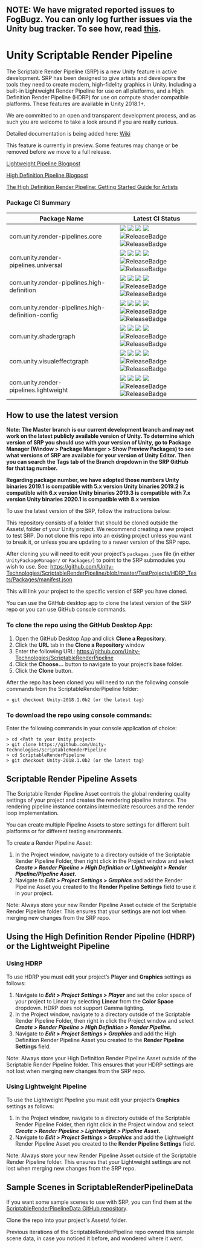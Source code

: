 ## NOTE: We have migrated reported issues to FogBugz. You can only log further issues via the Unity bug tracker. To see how, read [this](https://unity3d.com/unity/qa/bug-reporting).

# Unity Scriptable Render Pipeline
The Scriptable Render Pipeline (SRP) is a new Unity feature in active development. SRP has been designed to give artists and developers the tools they need to create modern, high-fidelity graphics in Unity. Including a built-in Lightweight Render Pipeline for use on all platforms, and a High Definition Render Pipeline (HDRP) for use on compute shader compatible platforms. These features are available in Unity 2018.1+.

We are committed to an open and transparent development process, and as such you are welcome to take a look around if you are really curious.

Detailed documentation is being added here: [Wiki](https://github.com/Unity-Technologies/ScriptableRenderPipeline/wiki)

This feature is currently in preview. Some features may change or be removed before we move to a full release.  

[Lightweight Pipeline Blogpost](https://blogs.unity3d.com/2018/02/21/the-lightweight-render-pipeline-optimizing-real-time-performance/)

[High Definition Pipeline Blogpost](https://blogs.unity3d.com/2018/03/16/the-high-definition-render-pipeline-focused-on-visual-quality/)

[The High Definition Render Pipeline: Getting Started Guide for Artists](https://blogs.unity3d.com/2018/09/24/the-high-definition-render-pipeline-getting-started-guide-for-artists/)

### Package CI Summary

Package Name | Latest CI Status
------------ | ---------
com.unity.render-pipelines.core | [![](https://badge-proxy.cds.internal.unity3d.com/0b5a62ae-dda0-48e7-9dc8-164cadb01c7b)](https://badges.cds.internal.unity3d.com/packages/com.unity.render-pipelines.core/build-info?branch=release%2F2019.3) [![](https://badge-proxy.cds.internal.unity3d.com/78598d08-6ae7-4412-88f0-24b665ba6f32)](https://badges.cds.internal.unity3d.com/packages/com.unity.render-pipelines.core/dependencies-info?branch=release%2F2019.3) [![](https://badge-proxy.cds.internal.unity3d.com/74b65e22-f1c3-4b3a-a6e9-6c1528314bc4)](https://badges.cds.internal.unity3d.com/packages/com.unity.render-pipelines.core/dependants-info) [![](https://badge-proxy.cds.internal.unity3d.com/4cc4c172-248f-4fa7-a95c-2aaf3cec51d7)](https://badges.cds.internal.unity3d.com/packages/com.unity.render-pipelines.core/warnings-info?branch=release%2F2019.3) ![ReleaseBadge](https://badge-proxy.cds.internal.unity3d.com/90be70c3-cd3c-4275-940c-8ca0262fb711) ![ReleaseBadge](https://badge-proxy.cds.internal.unity3d.com/73c999ed-fd64-4df1-a6b8-77df8cbfe50f)
com.unity.render-pipelines.universal | [![](https://badge-proxy.cds.internal.unity3d.com/57f75a41-9ef4-4729-95aa-9785c1a507ae)](https://badges.cds.internal.unity3d.com/packages/com.unity.render-pipelines.universal/build-info?branch=release%2F2019.3) [![](https://badge-proxy.cds.internal.unity3d.com/9224d342-fa86-4808-8cc4-5d8b18d63ce7)](https://badges.cds.internal.unity3d.com/packages/com.unity.render-pipelines.universal/dependencies-info?branch=release%2F2019.3) [![](https://badge-proxy.cds.internal.unity3d.com/2eaeea22-a937-4476-ac4b-6071378be1ba)](https://badges.cds.internal.unity3d.com/packages/com.unity.render-pipelines.universal/dependants-info) [![](https://badge-proxy.cds.internal.unity3d.com/b3dd4102-2e3c-4faa-a20b-4a7cf714a9f1)](https://badges.cds.internal.unity3d.com/packages/com.unity.render-pipelines.universal/warnings-info?branch=release%2F2019.3) ![ReleaseBadge](https://badge-proxy.cds.internal.unity3d.com/5a632a87-cc88-4414-be12-394dfeb934df) ![ReleaseBadge](https://badge-proxy.cds.internal.unity3d.com/28dfd57b-54d1-45ca-80d3-94d96dbbcfd0)
com.unity.render-pipelines.high-definition | [![](https://badge-proxy.cds.internal.unity3d.com/f7a7ebf8-aaa1-401d-a189-61ac6e796b53)](https://badges.cds.internal.unity3d.com/packages/com.unity.render-pipelines.high-definition/build-info?branch=release%2F2019.3) [![](https://badge-proxy.cds.internal.unity3d.com/fe30f425-5788-48a0-859b-f492c59b487a)](https://badges.cds.internal.unity3d.com/packages/com.unity.render-pipelines.high-definition/dependencies-info?branch=release%2F2019.3) [![](https://badge-proxy.cds.internal.unity3d.com/d3ed9e4b-d9c4-4401-b952-ed5808aafe44)](https://badges.cds.internal.unity3d.com/packages/com.unity.render-pipelines.high-definition/dependants-info) [![](https://badge-proxy.cds.internal.unity3d.com/3e8020c1-d1fa-4f0a-92d5-d191898765e5)](https://badges.cds.internal.unity3d.com/packages/com.unity.render-pipelines.high-definition/warnings-info?branch=release%2F2019.3) ![ReleaseBadge](https://badge-proxy.cds.internal.unity3d.com/b7d3bcae-9ad8-4375-a683-1b907828137f) ![ReleaseBadge](https://badge-proxy.cds.internal.unity3d.com/1ef3d7d0-cea1-4955-9276-e34c0952afbb)
com.unity.render-pipelines.high-definition-config | [![](https://badge-proxy.cds.internal.unity3d.com/1825f75a-85f4-4d12-9ddc-8a6298093336)](https://badges.cds.internal.unity3d.com/packages/com.unity.render-pipelines.high-definition-config/build-info?branch=release%2F2019.3) [![](https://badge-proxy.cds.internal.unity3d.com/476ce838-7f69-48b5-8b23-b9bec65fc42c)](https://badges.cds.internal.unity3d.com/packages/com.unity.render-pipelines.high-definition-config/dependencies-info?branch=release%2F2019.3) [![](https://badge-proxy.cds.internal.unity3d.com/ab12a6a1-17e5-478f-9916-7cfe77f2dbbb)](https://badges.cds.internal.unity3d.com/packages/com.unity.render-pipelines.high-definition-config/dependants-info) [![](https://badge-proxy.cds.internal.unity3d.com/cafe5bdd-dc97-4d64-937a-22e7ab9d9123)](https://badges.cds.internal.unity3d.com/packages/com.unity.render-pipelines.high-definition-config/warnings-info?branch=release%2F2019.3) ![ReleaseBadge](https://badge-proxy.cds.internal.unity3d.com/59fd14b1-3fc2-49e4-bf24-950f1482323f) ![ReleaseBadge](https://badge-proxy.cds.internal.unity3d.com/d0fb96fc-6ff8-45a8-a317-ec19f30894cc)
com.unity.shadergraph | [![](https://badge-proxy.cds.internal.unity3d.com/4dd7f094-dc77-49c3-81da-df2540f563fe)](https://badges.cds.internal.unity3d.com/packages/com.unity.shadergraph/build-info?branch=release%2F2019.3) [![](https://badge-proxy.cds.internal.unity3d.com/da421f80-cb47-440c-b8f9-b49bcd27fa8f)](https://badges.cds.internal.unity3d.com/packages/com.unity.shadergraph/dependencies-info?branch=release%2F2019.3) [![](https://badge-proxy.cds.internal.unity3d.com/7e1ee3c6-0477-4076-a2af-3376ead10421)](https://badges.cds.internal.unity3d.com/packages/com.unity.shadergraph/dependants-info) [![](https://badge-proxy.cds.internal.unity3d.com/ac87e866-0d8b-4146-b004-c92df9843d45)](https://badges.cds.internal.unity3d.com/packages/com.unity.shadergraph/warnings-info?branch=release%2F2019.3) ![ReleaseBadge](https://badge-proxy.cds.internal.unity3d.com/e2171d56-50c8-4803-964c-a63dcc728355) ![ReleaseBadge](https://badge-proxy.cds.internal.unity3d.com/30fe71f1-5838-4bf9-84eb-26a42320e4a2)
com.unity.visualeffectgraph | [![](https://badge-proxy.cds.internal.unity3d.com/ed6df1a7-f2d9-4d73-91be-48af7d5666ce)](https://badges.cds.internal.unity3d.com/packages/com.unity.visualeffectgraph/build-info?branch=release%2F2019.3) [![](https://badge-proxy.cds.internal.unity3d.com/3caf14f7-d6ce-4292-aac9-c2beb27d1c44)](https://badges.cds.internal.unity3d.com/packages/com.unity.visualeffectgraph/dependencies-info?branch=release%2F2019.3) [![](https://badge-proxy.cds.internal.unity3d.com/c10f50c2-2a79-4d0a-a763-54dcb40d027f)](https://badges.cds.internal.unity3d.com/packages/com.unity.visualeffectgraph/dependants-info) [![](https://badge-proxy.cds.internal.unity3d.com/c02d634c-a382-44fa-baf5-0939e4e262d9)](https://badges.cds.internal.unity3d.com/packages/com.unity.visualeffectgraph/warnings-info?branch=release%2F2019.3) ![ReleaseBadge](https://badge-proxy.cds.internal.unity3d.com/59b6ec9b-c477-4767-82ba-d2390e70cede) ![ReleaseBadge](https://badge-proxy.cds.internal.unity3d.com/ae2fb4f5-43dc-4ad2-8c94-7190dbcdc132)
com.unity.render-pipelines.lightweight | [![](https://badge-proxy.cds.internal.unity3d.com/34f6c508-1305-4acf-aac5-7457b7f249e6)](https://badges.cds.internal.unity3d.com/packages/com.unity.render-pipelines.lightweight/build-info?branch=release%2F2019.3) [![](https://badge-proxy.cds.internal.unity3d.com/0fa60771-6a19-4b87-8b78-587aa6fd2d3b)](https://badges.cds.internal.unity3d.com/packages/com.unity.render-pipelines.lightweight/dependencies-info?branch=release%2F2019.3) [![](https://badge-proxy.cds.internal.unity3d.com/7e4aae95-2a9a-471c-a5f8-e8faf3675454)](https://badges.cds.internal.unity3d.com/packages/com.unity.render-pipelines.lightweight/dependants-info) [![](https://badge-proxy.cds.internal.unity3d.com/872d3db9-9047-4eb1-adc5-6180895ae73e)](https://badges.cds.internal.unity3d.com/packages/com.unity.render-pipelines.lightweight/warnings-info?branch=release%2F2019.3) ![ReleaseBadge](https://badge-proxy.cds.internal.unity3d.com/679931b4-d19f-4788-90af-be45f40f3a11) ![ReleaseBadge](https://badge-proxy.cds.internal.unity3d.com/a11f872a-60e4-4a16-a3f7-4ac888bcd879)

## How to use the latest version
__Note: The Master branch is our current development branch and may not work on the latest publicly available version of Unity. To determine which version of SRP you should use with your version of Unity, go to Package Manager (Window > Package Manager > Show Preview Packages) to see what versions of SRP are available for your version of Unity Editor. Then you can search the Tags tab of the Branch dropdown in the SRP GitHub for that tag number.__

__Regarding package number, we have adopted those numbers
Unity binaries 2019.1 is compatible with 5.x version
Unity binaries 2019.2 is compatible with 6.x version
Unity binaries 2019.3 is compatible with 7.x version
Unity binaries 2020.1 is compatible with 8.x version__

To use the latest version of the SRP, follow the instructions below:

This repository consists of a folder that should be cloned outside the Assets\ folder of your Unity project. We recommend creating a new project to test SRP. Do not clone this repo into an existing project unless you want to break it, or unless you are updating to a newer version of the SRP repo.

After cloning you will need to edit your project's `packages.json` file (in either `UnityPackageManager/` or `Packages/`) to point to the SRP submodules you wish to use. See: https://github.com/Unity-Technologies/ScriptableRenderPipeline/blob/master/TestProjects/HDRP_Tests/Packages/manifest.json

This will link your project to the specific version of SRP you have cloned.

You can use the GitHub desktop app to clone the latest version of the SRP repo or you can use GitHub console commands.

### To clone the repo using the GitHub Desktop App:
1. Open the GitHub Desktop App and click __Clone a Repository__.
2. Click the __URL__ tab in the __Clone a Repository__ window
3. Enter the following URL: https://github.com/Unity-Technologies/ScriptableRenderPipeline
4. Click the __Choose…__ button to navigate to your project’s base folder.
5. Click the __Clone__ button.

After the repo has been cloned you will need to run the following console commands from the ScriptableRenderPipeline folder:

```
> git checkout Unity-2018.1.0b2 (or the latest tag)

```
### To download the repo using console commands:
Enter the following commands in your console application of choice:  

```
> cd <Path to your Unity project>
> git clone https://github.com/Unity-Technologies/ScriptableRenderPipeline
> cd ScriptableRenderPipeline
> git checkout Unity-2018.1.0b2 (or the latest tag)

```
## Scriptable Render Pipeline Assets
The Scriptable Render Pipeline Asset controls the global rendering quality settings of your project and creates the rendering pipeline instance. The rendering pipeline instance contains intermediate resources and the render loop implementation.

You can create multiple Pipeline Assets to store settings for different built platforms or for different testing environments. 

To create a Render Pipeline Asset: 

1. In the Project window, navigate to a directory outside of the Scriptable Render Pipeline Folder, then right click in the Project window and select ___Create > Render Pipeline >  High Definition or Lightweight > Render Pipeline/Pipeline Asset.___
2. Navigate to ___Edit > Project Settings > Graphics___ and add the Render Pipeline Asset you created to the __Render Pipeline Settings__ field to use it in your project. 

Note: Always store your new Render Pipeline Asset outside of the Scriptable Render Pipeline folder. This ensures that your settings are not lost when merging new changes from the SRP repo.


## Using the High Definition Render Pipeline (HDRP) or the Lightweight Pipeline

### Using HDRP

To use HDRP you must edit your project’s __Player__ and __Graphics__ settings as follows:

1. Navigate to ___Edit > Project Settings > Player___ and set the color space of your project to Linear by selecting __Linear__ from the __Color Space__ dropdown. HDRP does not support Gamma lighting.
2. In the Project window, navigate to a directory outside of the Scriptable Render Pipeline Folder, then right in click the Project window and select ___Create > Render Pipeline >  High Definition > Render Pipeline.___
3. Navigate to ___Edit > Project Settings > Graphics___ and add the High Definition Render Pipeline Asset you created to the __Render Pipeline Settings__ field.

Note: Always store your High Definition Render Pipeline Asset outside of the Scriptable Render Pipeline folder. This ensures that your HDRP settings are not lost when merging new changes from the SRP repo.

### Using Lightweight Pipeline
To use the Lightweight Pipeline you must edit your project’s __Graphics__ settings as follows:

1. In the Project window, navigate to a directory outside of the Scriptable Render Pipeline Folder, then right click in the Project window and select ___Create > Render Pipeline >  Lightweight > Pipeline Asset.___
2. Navigate to ___Edit > Project Settings > Graphics___ and add the Lightweight Render Pipeline Asset you created to the __Render Pipeline Settings__ field.

Note: Always store your new Render Pipeline Asset outside of the Scriptable Render Pipeline folder. This ensures that your Lightweight settings are not lost when merging new changes from the SRP repo.

## Sample Scenes in ScriptableRenderPipelineData

If you want some sample scenes to use with SRP, you can find them at the [ScriptableRenderPipelineData GitHub repository](https://github.com/Unity-Technologies/ScriptableRenderPipelineData).

Clone the repo into your project's Assets\ folder.

Previous iterations of the ScriptableRenderPipeline repo owned this sample scene data, in case you noticed it before, and wondered where it went.

